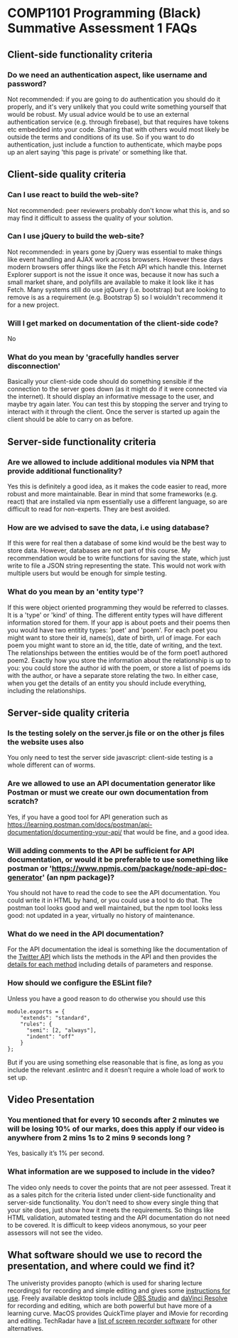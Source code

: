 
# COMP1101 Programming (Black) Summative Assessment 1 FAQs

## Client-side functionality criteria

### Do we need an authentication aspect, like username and password?

Not recommended: if you are going to do authentication you should do it properly, and it's very unlikely that you could write something yourself that would be robust. My usual advice would be to use an external authentication service (e.g. through firebase), but that requires have tokens etc embedded into your code. Sharing that with others would most likely be outside the terms and conditions of its use. So if you want to do authentication, just include a function to authenticate, which maybe pops up an alert saying 'this page is private' or something like that.

## Client-side quality criteria

### Can I use react to build the web-site?

Not recommended: peer reviewers probably don't know what this is, and so may find it difficult to assess the quality of your solution.

### Can I use jQuery to build the web-site?

Not recommended: in years gone by jQuery was essential to make things like event handling and AJAX work across browsers. However these days modern browsers offer things like the Fetch API which handle this. Internet Explorer support is not the issue it once was, because it now has such a small market share, and polyfills are available to make it look like it has Fetch. Many systems still do use jqQuery (i.e. bootstrap) but are looking to remove is as a requirement (e.g. Bootstrap 5) so I woiuldn't recommend it for a new project.

### Will I get marked on documentation of the client-side code?

No

### What do you mean by 'gracefully handles server disconnection'

Basically your client-side code should do something sensible if the connection to the server goes down (as it might do if it were connected via the internet). It should display an informative message to the user, and maybe try again later. You can test this by stopping the server and trying to interact with it through the client. Once the server is started up again the client should be able to carry on as before.

## Server-side functionality criteria

### Are we allowed to include additional modules via NPM that provide additional functionality?

Yes this is definitely a good idea, as it makes the code easier to read, more robust and more maintainable. Bear in mind that some frameworks (e.g. react) that are installed via npm essentially use a different language, so are difficult to read for non-experts. They are best avoided.

### How are we advised to save the data, i.e using database?

If this were for real then a database of some kind would be the best way to store data. However, databases are not part of this course. My recommendation would be to write functions for saving the state, which just write to file a JSON string representing the state. This would not work with multiple users but would be enough for simple testing.

### What do you mean by an 'entity type'?

If this were object oriented programming they would be referred to classes. It is a 'type' or 'kind' of thing. The different entity types will have different information stored for them. If your app is about poets and their poems then you would have two entitity types: 'poet' and 'poem'. For each poet you might want to store their id, name(s), date of birth, url of image. For each poem you might want to store an id, the title, date of writing, and the text. The relationships between the entities would be of the form poet1 authored poem2. Exactly how you store the information about the relationship is up to you: you could store the author id with the poem, or store a list of poems ids with the author, or have a separate store relating the two. In either case, when you get the details of an entity you should include everything, including the relationships.


## Server-side quality criteria

### Is the testing solely on the server.js file or on the other js files the website uses also

You only need to test the server side javascript: client-side testing is a whole different can of worms.

### Are we allowed to use an API documentation generator like Postman or must we create our own documentation from scratch?

Yes, if you have a good tool for API generation such as <https://learning.postman.com/docs/postman/api-documentation/documenting-your-api/> that would be fine, and a good idea.

### Will adding comments to the API be sufficient for API documentation, or would it be preferable to use something like postman or 'https://www.npmjs.com/package/node-api-doc-generator' (an npm package)?

You should not have to read the code to see the API documentation. You could write it in HTML by hand, or you could use a tool to do that. The postman tool looks good and well maintained, but the npm tool looks less good: not updated in a year, virtually no history of maintenance.

### What do we need in the API documentation?

For the API documentation the ideal is something like the documentation of the [Twitter API](https://developer.twitter.com/en/docs/api-reference-index) which lists the methods in the API and then provides the [details for each method](https://developer.twitter.com/en/docs/tweets/post-and-engage/api-reference/get-statuses-retweets-id) including details of parameters and response.

### How should we configure the ESLint file?


Unless you have a good reason to do otherwise you should use this

```
module.exports = {
    "extends": "standard",
    "rules": {
      "semi": [2, "always"],
      "indent": "off"
    }
};
```

But if you are using something else reasonable that is fine, as long as you include the relevant .eslintrc and it doesn’t require a whole load of work to set up.

## Video Presentation

### You mentioned that for every 10 seconds after 2 minutes we will be losing 10% of our marks, does this apply if our video is anywhere from 2 mins 1s to 2 mins 9 seconds long ?

Yes, basically it’s 1% per second.

###  What information are we supposed to include in the video?

The video only needs to cover the points that are not peer assessed. Treat it as a sales pitch for the criteria listed under client-side functionality and server-side functionality. You don't need to show every single thing that your site does, just show how it meets the requirements. So things like HTML validation, automated testing and the API documentation do not need to be covered. It is difficult to keep videos anonymous, so your peer assessors will not see the video.

## What software should we use to record the presentation, and where could we find it?

The univeristy provides panopto (which is used for sharing lecture recordings) for recording and simple editing and gives some [instructions for use](https://www.dur.ac.uk/encore/howtouseencore/desktop/). Freely available desktop tools include [OBS Studio](https://obsproject.com/) and [daVinci Resolve](https://www.blackmagicdesign.com/products/davinciresolve/) for recording and editing, which are both powerful but have more of a learning curve. MacOS provides QuickTime player and iMovie for recording and editing. TechRadar have a [list of screen recorder software](https://www.techradar.com/uk/news/the-best-free-screen-recorder) for other alternatives.